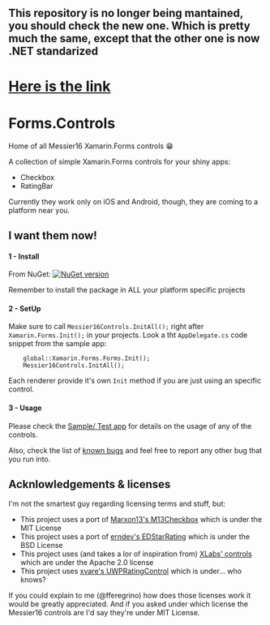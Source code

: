 ## This repository is no longer being mantained, you should check the new one. Which is pretty much the same, except that the other one is now .NET standarized

# [Here is the link](https://github.com/messier16/Forms.Controls)

# Forms.Controls
Home of all Messier16 Xamarin.Forms controls :grin:

A collection of simple Xamarin.Forms controls for your shiny apps: 

- Checkbox
- RatingBar

Currently they work only on iOS and Android, though, they are coming to a platform near you.

## I want them now!

#### 1 - Install  
From NuGet: [![NuGet version](https://badge.fury.io/nu/Messier16.Forms.Controls.svg)](https://www.nuget.org/packages/Messier16.Forms.Controls/)

Remember to install the package in ALL your platform specific projects

#### 2 - SetUp 
Make sure to call `Messier16Controls.InitAll();` right after `Xamarin.Forms.Init();` in your projects. Look a tht `AppDelegate.cs` code snippet from the sample app:

```
    global::Xamarin.Forms.Forms.Init();
    Messier16Controls.InitAll();
```

Each renderer provide it's own `Init` method if you are just using an specific control.


#### 3 - Usage

Please check the [Sample/ Test app](https://github.com/messier16/Forms.Controls/tree/master/TestApp) for details on the usage of any of the controls.

Also, check the list of [known bugs](https://github.com/messier16/Forms.Controls/labels/bug) and feel free to report any other bug that you run into.

## Acknlowledgements & licenses

I'm not the smartest guy regarding licensing terms and stuff, but:

- This project uses a port of [Marxon13's M13Checkbox](https://github.com/Marxon13/M13Checkbox) which is under the MIT License
- This project uses a port of [erndev's EDStarRating](https://github.com/erndev/EDStarRating) which is under the BSD License
- This project uses (and takes a lor of inspiration from) [XLabs' controls](https://github.com/XLabs/Xamarin-Forms-Labs) which are under the Apache 2.0 license
- This project uses [xvare's UWPRatingControl](https://github.com/xvare/UWPRatingControl) which is under... who knows?

If you could explain to me (@fferegrino) how does those licenses work it would be greatly appreciated. And if you asked under which license the Messier16 controls are I'd say they're under MIT License.
